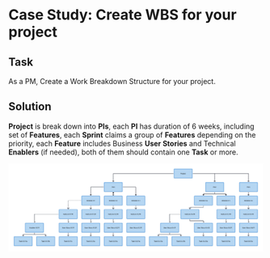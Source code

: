 # Case Study: Create WBS for your project

## Task

As a PM, Create a Work Breakdown Structure for your project.

## Solution

**Project** is break down into **PIs**, each **PI** has duration of 6 weeks, including set of **Features**, each **Sprint** claims a group of **Features**
depending on the priority, each **Feature** includes Business **User Stories** and Technical **Enablers** (if needed), both of them should contain one **Task** or more.

![WBS](./img/wbs.png)
